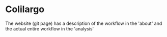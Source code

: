 # Colilargo

The website (git page) has a description of the workflow in the 'about' and the actual entire workflow in the 'analysis'

